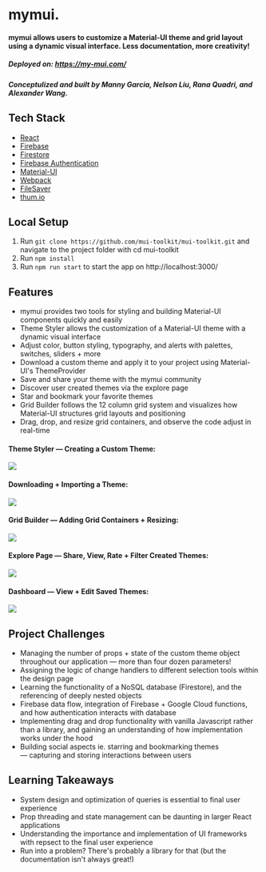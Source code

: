 # mymui. 

#### mymui allows users to customize a Material-UI theme and grid layout using a dynamic visual interface. Less documentation, more creativity! 
##### Deployed on: https://my-mui.com/
##### Conceptulized and built by Manny Garcia, Nelson Liu, Rana Quadri, and Alexander Wang.

## Tech Stack
- [React](https://facebook.github.io/react/)
- [Firebase](https://firebase.google.com/)
- [Firestore](https://firebase.google.com/docs/firestore)
- [Firebase Authentication](https://firebase.google.com/docs/auth)
- [Material-UI](https://material-ui.com/)
- [Webpack](https://webpack.js.org/)
- [FileSaver](https://www.npmjs.com/package/file-saver)
- [thum.io](https://www.thum.io/)

## Local Setup

1. Run `git clone https://github.com/mui-toolkit/mui-toolkit.git` and navigate to the project folder with cd mui-toolkit
2. Run `npm install`
3. Run `npm run start` to start the app on http://localhost:3000/

## Features
- mymui provides two tools for styling and building Material-UI components quickly and easily
- Theme Styler allows the customization of a Material-UI theme with a dynamic visual interface
- Adjust color, button styling, typography, and alerts with palettes, switches, sliders + more
- Download a custom theme and apply it to your project using Material-UI's ThemeProvider
- Save and share your theme with the mymui community
- Discover user created themes via the explore page
- Star and bookmark your favorite themes
- Grid Builder follows the 12 column grid system and visualizes how Material-UI structures grid layouts and positioning
- Drag, drop, and resize grid containers, and observe the code adjust in real-time

#### Theme Styler — Creating a Custom Theme: 
![](https://media.giphy.com/media/Quyq8vrg08lNK9oKuu/giphy.gif)

#### Downloading + Importing a Theme:
![](https://media.giphy.com/media/H6Q07q2pg6wJiekq5L/giphy.gif)

#### Grid Builder — Adding Grid Containers + Resizing:
![](https://media.giphy.com/media/ZB2YL1oD16MjnVXOC9/giphy.gif)

#### Explore Page — Share, View, Rate + Filter Created Themes:
![](https://media.giphy.com/media/YRmrGM9IcowfvqUF3d/giphy.gif)

#### Dashboard — View + Edit Saved Themes:
![](https://media.giphy.com/media/f3e1HZ64ZtjzKMgPjJ/giphy.gif)

## Project Challenges
- Managing the number of props + state of the custom theme object throughout our application — more than four dozen parameters! 
- Assigning the logic of change handlers to different selection tools within the design page
- Learning the functionality of a NoSQL database (Firestore), and the referencing of deeply nested objects
- Firebase data flow, integration of Firebase + Google Cloud functions, and how authentication interacts with database
- Implementing drag and drop functionality with vanilla Javascript rather than a library, and gaining an understanding of how implementation works under the hood
- Building social aspects ie. starring and bookmarking themes — capturing and storing interactions between users 

## Learning Takeaways
- System design and optimization of queries is essential to final user experience
- Prop threading and state management can be daunting in larger React applications
- Understanding the importance and implementation of UI frameworks with repsect to the final user experience
- Run into a problem? There's probably a library for that (but the documentation isn't always great!)
